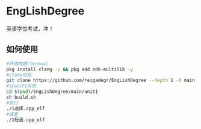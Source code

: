 # EngLishDegree
英语学位考试，冲！
## 如何使用
```bash
#环境构建(termux)
pkg install clang -y && pkg add ndk-multilib -y
#clone项目
git clone https://github.com/reigadegr/EngLishDegree --depth 1 -b main
#以unit1为例
cd $(pwd)/EngLishDegree/main/unit1
sh build.sh
#执行
./1选择.cpp_elf
#或者
./1短语.cpp_elf
```
